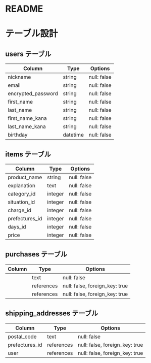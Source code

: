 # README

# テーブル設計

## users テーブル

| Column             | Type     | Options                    |
| ------------------ | -------- | -------------------------- |
| nickname           | string   | null: false                |
| email              | string   | null: false                |
| encrypted_password | string   | null: false                |
| first_name         | string   | null: false                |
| last_name          | string   | null: false                |
|  first_name_kana   | string   | null: false                |
| last_name_kana     | string   | null: false                |
|  birthday          | datetime | null: false                |


## items テーブル

| Column      | Type            | Options                     |
| ----------- | --------------- | --------------------------- |
| product_name   | string       | null: false                 |
| explanation    | text         | null: false                 |
| category_id    | integer      | null: false                 |
| situation_id   | integer      | null: false                 |
| charge_id      | integer      | null: false                 |
| prefectures_id | integer      | null: false                 |
| days_id        | integer      | null: false                 |
| price          | integer      | null: false                 |

## purchases テーブル

| Column       | Type       | Options                        |
| ------------ | ---------- | ------------------------------ |
|       | text       | null: false                    |
|    | references | null: false, foreign_key: true |
|    | references | null: false, foreign_key: true |


## shipping_addresses テーブル

| Column       | Type       | Options                        |
| ------------ | ---------- | ------------------------------ |
| postal_code      | text       | null: false                    |
| prefectures_id    | references | null: false, foreign_key: true |
| user         | references | null: false, foreign_key: true |